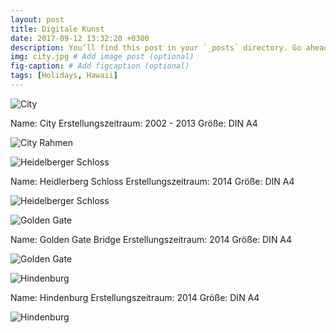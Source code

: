 ```yaml
---
layout: post
title: Digitale Kunst
date: 2017-09-12 13:32:20 +0300
description: You’ll find this post in your `_posts` directory. Go ahead and edit it and re-build the site to see your changes. # Add post description (optional)
img: city.jpg # Add image post (optional) 
fig-caption: # Add figcaption (optional)
tags: [Holidays, Hawaii]
---
```


![City]({{site.baseurl}}/assets/img/city70k.jpg)

Name: City      Erstellungszeitraum: 2002 - 2013       Größe: DIN A4

![City Rahmen]({{site.baseurl}}/assets/img/City70k.jpg)



![Heidelberger Schloss]({{site.baseurl}}/assets/img/heidelberger_schloss2.jpg)

Name: Heidlerberg Schloss       Erstellungszeitraum: 2014       Größe: DIN A4

![Heidelberger Schloss]({{site.baseurl}}/assets/img/heidelbergerschlossrahmen5.jpg)



![Golden Gate]({{site.baseurl}}/assets/img/golden_gate.jpg)

Name: Golden Gate Bridge       Erstellungszeitraum: 2014       Größe: DIN A4

![Golden Gate]({{site.baseurl}}/assets/img/goldengatebridgerahmen.jpg)



![Hindenburg]({{site.baseurl}}/assets/img/hindenburg.jpg)

Name: Hindenburg       Erstellungszeitraum: 2014       Größe: DIN A4

![Hindenburg]({{site.baseurl}}/assets/img/hindenburg2.jpg)



